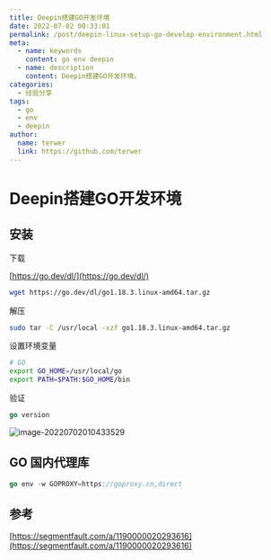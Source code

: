 ```yaml
---
title: Deepin搭建GO开发环境
date: 2022-07-02 00:33:01
permalink: /post/deepin-linux-setup-go-develop-environment.html
meta:
  - name: keywords
    content: go env deepin
  - name: description
    content: Deepin搭建GO开发环境。
categories:
  - 经验分享
tags:
  - go
  - env
  - deepin
author: 
  name: terwer
  link: https://github.com/terwer
---
```


# Deepin搭建GO开发环境

## 安装

下载

[https://go.dev/dl/](https://go.dev/dl/)

```bash
wget https://go.dev/dl/go1.18.3.linux-amd64.tar.gz
```

解压

```bash
sudo tar -C /usr/local -xzf go1.18.3.linux-amd64.tar.gz
```

设置环境变量

```bash
# GO
export GO_HOME=/usr/local/go
export PATH=$PATH:$GO_HOME/bin
```

验证

```go
go version
```

![image-20220702010433529](https://img1.terwer.space/20220702010522.png)

## GO 国内代理库

```go
go env -w GOPROXY=https://goproxy.cn,direct
```

## 参考

[https://segmentfault.com/a/1190000020293616](https://segmentfault.com/a/1190000020293616)

